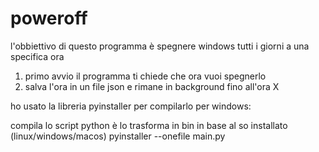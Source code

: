 # poweroff
l'obbiettivo di questo programma è spegnere windows tutti i giorni a una specifica ora

1. primo avvio il programma ti chiede che ora vuoi spegnerlo
2. salva l'ora in un file json e rimane in background fino all'ora X

ho usato la libreria pyinstaller per compilarlo per windows:

compila lo script python è lo trasforma in bin in base al so installato (linux/windows/macos)
pyinstaller --onefile main.py
